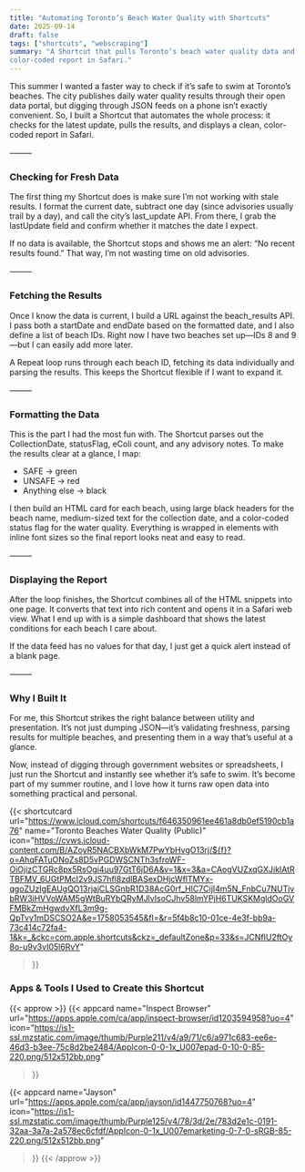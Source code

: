 ```yaml
---
title: "Automating Toronto’s Beach Water Quality with Shortcuts"
date: 2025-09-14
draft: false
tags: ["shortcuts", "webscraping"]
summary: "A Shortcut that pulls Toronto’s beach water quality data and shows a simple, 
color-coded report in Safari."
---
```


This summer I wanted a faster way to check if it’s safe to swim at Toronto’s beaches. The city 
publishes daily water quality results through their open data portal, but digging through JSON 
feeds on a phone isn’t exactly convenient. So, I built a Shortcut that automates the whole process: 
it checks for the latest update, pulls the results, and displays a clean, color-coded report in Safari.

⸻

### Checking for Fresh Data

The first thing my Shortcut does is make sure I’m not working with stale results. I format the 
current date, subtract one day (since advisories usually trail by a day), and call the city’s 
last_update API. From there, I grab the lastUpdate field and confirm whether it matches the date I expect.

If no data is available, the Shortcut stops and shows me an alert: “No recent results 
found.” That way, I’m not wasting time on old advisories.

⸻

### Fetching the Results

Once I know the data is current, I build a URL against the beach_results API. I pass both a 
startDate and endDate based on the formatted date, and I also define a list of beach IDs. Right 
now I have two beaches set up—IDs 8 and 9—but I can easily add more later.

A Repeat loop runs through each beach ID, fetching its data individually and parsing the 
results. This keeps the Shortcut flexible if I want to expand it.

⸻

### Formatting the Data

This is the part I had the most fun with. The Shortcut parses out the CollectionDate, 
statusFlag, eColi count, and any advisory notes. To make the results clear at a glance, 
I map:
	
- SAFE → green
- UNSAFE → red
- Anything else → black

I then build an HTML card for each beach, using large black headers for the beach name, 
medium-sized text for the collection date, and a color-coded status flag for the water 
quality. Everything is wrapped in <span> elements with inline font sizes so the final 
report looks neat and easy to read.

⸻

### Displaying the Report

After the loop finishes, the Shortcut combines all of the HTML snippets into one page. It 
converts that text into rich content and opens it in a Safari web view. What I end up with 
is a simple dashboard that shows the latest conditions for each beach I care about.

If the data feed has no values for that day, I just get a quick alert instead of a blank page.

⸻

### Why I Built It

For me, this Shortcut strikes the right balance between utility and presentation. It’s not 
just dumping JSON—it’s validating freshness, parsing results for multiple beaches, and 
presenting them in a way that’s useful at a glance.

Now, instead of digging through government websites or spreadsheets, I just run the Shortcut 
and instantly see whether it’s safe to swim. It’s become part of my summer routine, and I love 
how it turns raw open data into something practical and personal.

{{< shortcutcard
     url="https://www.icloud.com/shortcuts/f646350961ee461a8db0ef5190cb1a76"
     name="Toronto Beaches Water Quality (Public)"
     icon="https://cvws.icloud-content.com/B/AZoyR5NACBXbWkM7PwYbHvgO13rj/${f}?o=AhqFATuONoZs8D5vPGDWSCNTh3sfroWF-OiOjizCTGRc8px5RsOgi4uu97GtT6jD6A&v=1&x=3&a=CAogVUZxqGXJikIAtRTBFMV_6UGtPMcI2v9JS7hfl8zdlBASexDHjcWflTMYx-qgoZUzIgEAUgQO13rjajCLSGnbR1D38AcG0rf_HlC7CijI4m5N_FnbCu7NUTjvbRW3iHVVoWAM5gWtBuRYbQRyMJlvIsoCJhv58lmYPjH6TUKSKMgldOoGVFMBkZmHgwdvXfL3m9g-QpTvy1mDSCSO2A&e=1758053545&fl=&r=5f4b8c10-01ce-4e3f-bb9a-73c414c72fa4-1&k=_&ckc=com.apple.shortcuts&ckz=_defaultZone&p=33&s=JCNfIU2ftOy8o-u9v3vI05l6RvY"
>}}

### Apps & Tools I Used to Create this Shortcut

{{< approw >}}
  {{< appcard 
    name="Inspect Browser"
    url="https://apps.apple.com/ca/app/inspect-browser/id1203594958?uo=4"
    icon="https://is1-ssl.mzstatic.com/image/thumb/Purple211/v4/a9/71/c6/a971c683-ee6e-46d3-b3ee-75c8d2be2484/AppIcon-0-0-1x_U007epad-0-10-0-85-220.png/512x512bb.png"
  >}}

  {{< appcard 
    name="Jayson"
    url="https://apps.apple.com/ca/app/jayson/id1447750768?uo=4"
    icon="https://is1-ssl.mzstatic.com/image/thumb/Purple125/v4/78/3d/2e/783d2e1c-0191-32aa-3a7a-2a578ec6cfdf/AppIcon-0-1x_U007emarketing-0-7-0-sRGB-85-220.png/512x512bb.png"
  >}}
{{< /approw >}}

